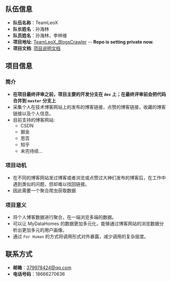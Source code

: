 ## 队伍信息

* **队伍名称**：TeamLeoX
* **队长姓名**：孙海林
* **队员姓名**：孙海林，李梓维
* **项目地址**: [TeamLeoX_BlogsCrawler](https://github.com/sunhailin-Leo/TeamLeoX_BlogsCrawler) -- **Repo is setting private now.**
* **项目文档**: [项目说明文档](https://github.com/sunhailin-Leo/TeamLeoX_BlogsCrawler/blob/master/README.md)

## 项目信息

### 简介

* **在项目最终评审之前，项目主要的开发分支在 `dev` 上；在最终评审前会把代码合并到 `master` 分支上**
* 采集个人在技术博客网站上的发布的博客链接，点赞的博客链接，收藏的博客链接以及个人信息。
* 目前支持的博客网站:
    * CSDN
    * 掘金
    * 思否
    * 知乎
    * 未完待续...

### 项目动机

* 在不同的博客网站发过博客或者浏览或点赞过大神们发布的博客后，在工作中遇到类似的问题，但却难以找回链接。
* 因此需要一个聚合爬虫获取数据

### 项目意义

* 将个人博客数据进行聚合，在一端浏览多端的数据。
* 可以让 MyDataHomes 的数据更加多元化，能够通过博客网站的浏览数据分析出更加多元的用户画像。
* 通过 `For Human` 的方式将调用形式对外暴露，减少调用的复杂层度。

## 联系方式

* **邮箱**：379978424@qq.com
* **电话号码**：18666270636